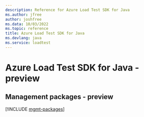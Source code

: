 ```yaml
---
description: Reference for Azure Load Test SDK for Java
ms.author: jfree
author: joshfree
ms.data: 10/03/2022
ms.topic: reference
title: Azure Load Test SDK for Java
ms.devlang: java
ms.service: loadtest
---
```

# Azure Load Test SDK for Java - preview

## Management packages - preview
[!INCLUDE [mgmt-packages](load-test-mgmt-index.md)]